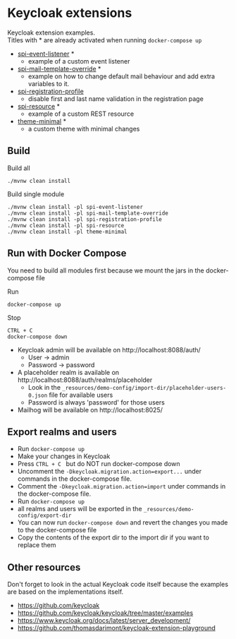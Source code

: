 # Keycloak extensions

Keycloak extension examples.  
Titles with * are already activated when running `docker-compose up`

* [spi-event-listener](spi-event-listener/README.md) *
  * example of a custom event listener
* [spi-mail-template-override](spi-mail-template-override/README.md) *
  * example on how to change default mail behaviour and add extra variables to it.
* [spi-registration-profile](spi-registration-profile/README.md)
  * disable first and last name validation in the registration page
* [spi-resource](spi-resource/README.md) *
  * example of a custom REST resource
* [theme-minimal](theme-minimal/README.md) *
  * a custom theme with minimal changes

## Build

Build all

    ./mvnw clean install

Build single module

    ./mvnw clean install -pl spi-event-listener
    ./mvnw clean install -pl spi-mail-template-override
    ./mvnw clean install -pl spi-registration-profile
    ./mvnw clean install -pl spi-resource
    ./mvnw clean install -pl theme-minimal

## Run with Docker Compose

You need to build all modules first because we mount the jars in the docker-compose file

Run

    docker-compose up

Stop

    CTRL + C
    docker-compose down    

* Keycloak admin will be available on http://localhost:8088/auth/
  * User -> admin
  * Password -> password
* A placeholder realm is available on http://localhost:8088/auth/realms/placeholder
  * Look in the `_resources/demo-config/import-dir/placeholder-users-0.json` file for available users
  * Password is always 'password' for those users
* Mailhog will be available on http://localhost:8025/

## Export realms and users

* Run `docker-compose up`
* Make your changes in Keycloak
* Press `CTRL + C ` but do NOT run docker-compose down
* Uncomment the `-Dkeycloak.migration.action=export...` under commands in the docker-compose file.  
* Comment the `-Dkeycloak.migration.action=import` under commands in the docker-compose file.
* Run `docker-compose up`
* all realms and users will be exported in the `_resources/demo-config/export-dir`
* You can now run `docker-compose down` and revert the changes you made to the docker-compose file
* Copy the contents of the export dir to the import dir if you want to replace them

## Other resources

Don't forget to look in the actual Keycloak code itself because the examples are based on the implementations itself.

* https://github.com/keycloak
* https://github.com/keycloak/keycloak/tree/master/examples
* https://www.keycloak.org/docs/latest/server_development/
* https://github.com/thomasdarimont/keycloak-extension-playground
